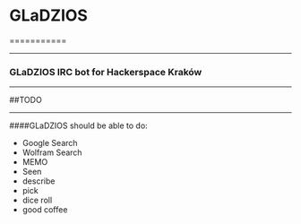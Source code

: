 # GLaDZIOS
===========
- - -
### GLaDZIOS IRC bot for Hackerspace Kraków

- - -
##TODO
* * *
####GLaDZIOS should be able to do:

* Google Search
* Wolfram Search
* MEMO
* Seen
* describe
* pick
* dice roll
* good coffee

